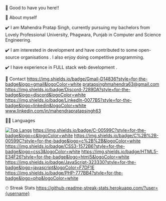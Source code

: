👋 Good to have you here!!

🌱 About myself

✔️ I am Mahendra Pratap Singh, currently pursuing my bachelors from Lovely Professional University, Phagwara, Punjab in Computer and Science Engineering.

✔️ I am interested in development and have contributed to some open-source organisations . I also enjoy doing competitive programming.

✔️ I have experience in FULL stack web development .

📱 Contact
https://img.shields.io/badge/Gmail-D14836?style=for-the-badge&logo=gmail&logoColor=white 
pratapsinghmahendra63@gmail.com
https://img.shields.io/badge/Discord-7289DA?style=for-the-badge&logo=discord&logoColor=white
https://img.shields.io/badge/LinkedIn-0077B5?style=for-the-badge&logo=linkedin&logoColor=white www.linkedin.com/in/mahendrapratapsingh63


👩‍💻 Languages

[![Top Langs](https://github-readme-stats.vercel.app/api/top-langs/?username=Mahendrapratapsingh9695&langs_count=8)](https://github.com/Mahendrapratapsingh9695/github-readme-stats)
https://img.shields.io/badge/C-00599C?style=for-the-badge&logo=c&logoColor=white
https://img.shields.io/badge/C%2B%2B-00599C?style=for-the-badge&logo=c%2B%2B&logoColor=white
https://img.shields.io/badge/CSS3-1572B6?style=for-the-badge&logo=css3&logoColor=white
https://img.shields.io/badge/HTML5-E34F26?style=for-the-badge&logo=html5&logoColor=white
https://img.shields.io/badge/JavaScript-323330?style=for-the-badge&logo=javascript&logoColor=F7DF1E
https://img.shields.io/badge/PHP-777BB4?style=for-the-badge&logo=php&logoColor=white

⏱ Streak Stats
 https://github-readme-streak-stats.herokuapp.com/?user={username}


